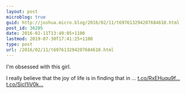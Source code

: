 ```yaml
---
layout: post
microblog: true
guid: http://joshua.micro.blog/2016/02/11/t697613294207684610.html
post_id: 36205
date: 2016-02-11T13:49:05+1100
lastmod: 2019-07-30T17:41:25+1100
type: post
url: /2016/02/11/t697613294207684610.html
---
```

I'm obsessed with this girl.

I really believe that the joy of life is in finding that in … [t.co/RxEHuqu9f...](https://t.co/RxEHuqu9fX) [t.co/SicI1iV0k...](https://t.co/SicI1iV0kf)
